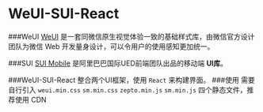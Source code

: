 WeUI-SUI-React
====

###WeUI
[WeUI](https://github.com/weui/weui) 是一套同微信原生视觉体验一致的基础样式库，由微信官方设计团队为微信 Web 开发量身设计，可以令用户的使用感知更加统一。

###SUI
[SUI Mobile](http://m.sui.taobao.org/) 是阿里巴巴国际UED前端团队出品的移动端  __UI库__。

###WeUI-SUI-React
整合两个UI框架，使用 `React` 来构建界面。
###使用
需要自行引入 `weui.min.css` `sm.min.css` `zepto.min.js` `sm.min.js` 四个静态文件，推荐使用 CDN
